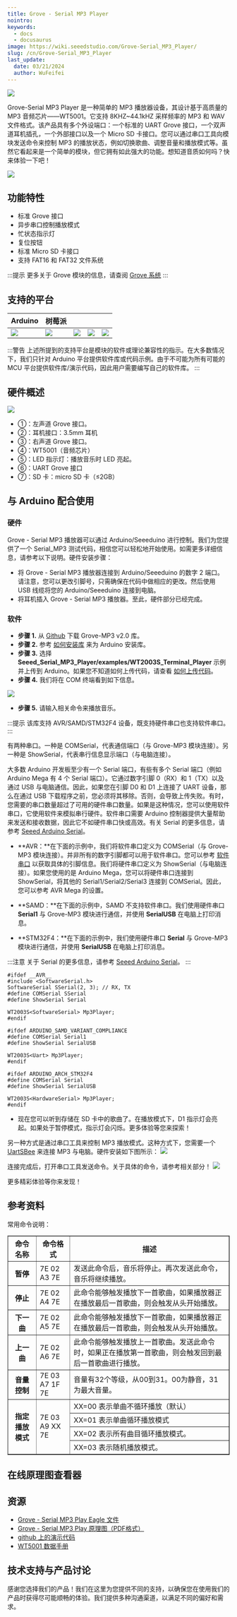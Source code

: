 ```yaml
---
title: Grove - Serial MP3 Player
nointro:
keywords:
  - docs
  - docusaurus
image: https://wiki.seeedstudio.com/Grove-Serial_MP3_Player/
slug: /cn/Grove-Serial_MP3_Player
last_update:
  date: 03/21/2024
  author: WuFeifei
---
```


[![](https://files.seeedstudio.com/wiki/Grove-Serial_MP3_Player/img/Mp3sensor_02.jpg)](https://www.seeedstudio.com/depot/grove-serial-mp3-player-p-1542.html)

Grove-Serial MP3 Player 是一种简单的 MP3 播放器设备，其设计基于高质量的 MP3 音频芯片——WT5001。它支持 8KHZ~44.1kHZ 采样频率的 MP3 和 WAV 文件格式。该产品具有多个外设端口：一个标准的 UART Grove 接口，一个双声道耳机插孔，一个外部接口以及一个 Micro SD 卡接口。您可以通过串口工具向模块发送命令来控制 MP3 的播放状态，例如切换歌曲、调整音量和播放模式等。虽然它看起来是一个简单的模块，但它拥有如此强大的功能。想知道音质如何吗？快来体验一下吧！

[![](https://files.seeedstudio.com/wiki/common/Get_One_Now_Banner.png)](https://www.seeedstudio.com/depot/grove-serial-mp3-player-p-1542.html)

## **功能特性**

- 标准 Grove 接口
- 异步串口控制播放模式
- 忙状态指示灯
- 复位按钮
- 标准 Micro SD 卡接口
- 支持 FAT16 和 FAT32 文件系统

:::提示
    更多关于 Grove 模块的信息，请查阅 [Grove 系统](https://wiki.seeedstudio.com/Grove_System/)
:::

支持的平台
-------------------

| Arduino                                                      | 树莓派                                                       |                                                              |                                                              |                                                              |
| ------------------------------------------------------------ | ------------------------------------------------------------ | ------------------------------------------------------------ | ------------------------------------------------------------ | ------------------------------------------------------------ |
| ![](https://files.seeedstudio.com/wiki/wiki_english/docs/images/arduino_logo.jpg) | ![](https://files.seeedstudio.com/wiki/wiki_english/docs/images/raspberry_pi_logo_n.jpg) | ![](https://files.seeedstudio.com/wiki/wiki_english/docs/images/bbg_logo_n.jpg) | ![](https://files.seeedstudio.com/wiki/wiki_english/docs/images/wio_logo_n.jpg) | ![](https://files.seeedstudio.com/wiki/wiki_english/docs/images/linkit_logo.jpg) |

:::警告
    上述所提到的支持平台是模块的软件或理论兼容性的指示。在大多数情况下，我们只针对 Arduino 平台提供软件库或代码示例。由于不可能为所有可能的 MCU 平台提供软件库/演示代码，因此用户需要编写自己的软件库。
:::

**硬件概述**
-----------------

![](https://files.seeedstudio.com/wiki/Grove-Serial_MP3_Player/img/Mp3_interface.jpg)

- ①：左声道 Grove 接口。
- ②：耳机接口：3.5mm 耳机
- ③：右声道 Grove 接口。
- ④：WT5001（音频芯片）
- ⑤：LED 指示灯：播放音乐时 LED 亮起。
- ⑥：UART Grove 接口
- ⑦：SD 卡：micro SD 卡（≤2GB）

## 与 Arduino 配合使用

### 硬件

Grove - Serial MP3 播放器可以通过 Arduino/Seeeduino 进行控制。我们为您提供了一个 Serial_MP3 测试代码，相信您可以轻松地开始使用。如需更多详细信息，请参考以下说明。硬件安装步骤：

- 将 Grove - Serial MP3 播放器连接到 Arduino/Seeeduino 的数字 2 端口。请注意，您可以更改引脚号，只需确保在代码中做相应的更改。然后使用 USB 线缆将您的 Arduino/Seeeduino 连接到电脑。
- 将耳机插入 Grove - Serial MP3 播放器。至此，硬件部分已经完成。

### 软件

- **步骤 1.** 从 [Github](https://github.com/Seeed-Studio/Seeed_Serial_MP3_Player) 下载 Grove-MP3 v2.0 库。
- **步骤 2.** 参考 [如何安装库](https://wiki.seeedstudio.com/How_to_install_Arduino_Library) 来为 Arduino 安装库。
- **步骤 3.** 选择 **Seeed_Serial_MP3_Player/examples/WT2003S_Terminal_Player** 示例并上传到 Arduino。如果您不知道如何上传代码，请查看 [如何上传代码](https://wiki.seeedstudio.com/Upload_Code/)。
- **步骤 4.** 我们将在 COM 终端看到如下信息。

![](https://files.seeedstudio.com/wiki/Grove-MP3_v2.0/img/COM.png)

- **步骤 5.** 请输入相关命令来播放音乐。

:::提示
    该库支持 AVR/SAMD/STM32F4 设备，既支持硬件串口也支持软件串口。
:::

有两种串口。一种是 COMSerial，代表通信端口（与 Grove-MP3 模块连接）。另一种是 ShowSerial，代表串行信息显示端口（与电脑连接）。

大多数 Arduino 开发板至少有一个 Serial 端口，有些有多个 Serial 端口（例如 Arduino Mega 有 4 个 Serial 端口）。它通过数字引脚 0（RX）和 1（TX）以及通过 USB 与电脑通信。因此，如果您在引脚 D0 和 D1 上连接了 UART 设备，那么在通过 USB 下载程序之前，您必须将其移除。否则，会导致上传失败。有时，您需要的串口数量超过了可用的硬件串口数量。如果是这种情况，您可以使用软件串口，它使用软件来模拟串行硬件。软件串口需要 Arduino 控制器提供大量帮助来发送和接收数据，因此它不如硬件串口快或高效。有关 Serial 的更多信息，请参考 [Seeed Arduino Serial](https://wiki.seeedstudio.com/Seeed_Arduino_Serial/)。

- **AVR：**在下面的示例中，我们将软件串口定义为 COMSerial（与 Grove-MP3 模块连接）。并非所有的数字引脚都可以用于软件串口。您可以参考 [软件串口](https://www.arduino.cc/en/Reference/SoftwareSerial) 以获取具体的引脚信息。我们将硬件串口定义为 ShowSerial（与电脑连接）。如果您使用的是 Arduino Mega，您可以将硬件串口连接到 ShowSerial，将其他的 Serial1/Serial2/Serial3 连接到 COMSerial。因此，您可以参考 AVR Mega 的设置。

- **SAMD：**在下面的示例中，SAMD 不支持软件串口。我们使用硬件串口 **Serial1** 与 Grove-MP3 模块进行通信，并使用 **SerialUSB** 在电脑上打印消息。

- **STM32F4：**在下面的示例中，我们使用硬件串口 **Serial** 与 Grove-MP3 模块进行通信，并使用 **SerialUSB** 在电脑上打印消息。

:::注意
    关于 Serial 的更多信息，请参考 [Seeed Arduino Serial](https://wiki.seeedstudio.com/Seeed_Arduino_Serial/)。
:::

```
#ifdef __AVR__
#include <SoftwareSerial.h>
SoftwareSerial SSerial(2, 3); // RX, TX
#define COMSerial SSerial
#define ShowSerial Serial 

WT2003S<SoftwareSerial> Mp3Player;
#endif

#ifdef ARDUINO_SAMD_VARIANT_COMPLIANCE
#define COMSerial Serial1
#define ShowSerial SerialUSB 

WT2003S<Uart> Mp3Player;
#endif

#ifdef ARDUINO_ARCH_STM32F4
#define COMSerial Serial
#define ShowSerial SerialUSB 

WT2003S<HardwareSerial> Mp3Player;
#endif
```

- 现在您可以听到存储在 SD 卡中的歌曲了。在播放模式下，D1 指示灯会亮起。如果处于暂停模式，指示灯会闪烁。更多体验等您来探索！

另一种方式是通过串口工具来控制 MP3 播放模式。这种方式下，您需要一个 [UartSBee](https://www.seeedstudio.com/depot/uartsbee-v4-p-688.html?cPath=63_66) 来连接 MP3 与电脑。硬件安装如下图所示：
![](https://files.seeedstudio.com/wiki/Grove-Serial_MP3_Player/img/Using_UartSBee_to_Control_MP3.jpg)

连接完成后，打开串口工具发送命令。关于具体的命令，请参考相关部分！
![](https://files.seeedstudio.com/wiki/Grove-Serial_MP3_Player/img/Serial_tool_to_send_commands.jpg)

更多精彩体验等你来发现！

## 参考资料

常用命令说明：

<table border="1" cellspacing="0" width="80%">
<tr>
<th scope="col">
命令名称
</th>
<th scope="col">
命令格式
</th>
<th scope="col">
描述
</th>
</tr>
<tr>
<th scope="row">
暂停
</th>
<td>
7E 02 A3 7E
</td>
<td>
发送此命令后，音乐将停止。再次发送此命令，音乐将继续播放。
</td>
</tr>
<tr>
<th scope="row">
停止
</th>
<td>
7E 02 A4 7E
</td>
<td>
此命令能够触发播放下一首歌曲，如果播放器正在播放最后一首歌曲，则会触发从头开始播放。
</td>
</tr>
<tr>
<th scope="row">
下一曲
</th>
<td>
7E 02 A5 7E
</td>
<td>
此命令能够触发播放下一首歌曲，如果播放器正在播放最后一首歌曲，则会触发从头开始播放。
</td>
</tr>
<tr>
<th scope="row">
上一曲
</th>
<td>
7E 02 A6 7E
</td>
<td>
此命令能够触发播放上一首歌曲。发送此命令时，如果正在播放第一首歌曲，则会触发回到最后一首歌曲进行播放。
</td>
</tr>
<tr>
<th scope="row">
音量控制
</th>
<td>
7E 03 A7 1F 7E
</td>
<td>
音量有32个等级，从00到31。00为静音，31为最大音量。
</td>
</tr>
<tr>
<th rowspan="4" scope="row">
指定播放模式
</th>
<td rowspan="4">
7E 03 A9 XX 7E
</td>
<td>
XX=00 表示单曲不循环播放（默认）
</td>
</tr>
<tr>
<td>
XX=01 表示单曲循环播放模式
</td>
</tr>
<tr>
<td>
XX=02 表示所有曲目循环播放模式。
</td>
</tr>
<tr>
<td>
XX=03 表示随机播放模式。
</td>
</tr>
</table>


## 在线原理图查看器

<div className="altium-ecad-viewer" data-project-src="https://files.seeedstudio.com/wiki/Grove-Serial_MP3_Player/res/Grove-UART_MP3_Play_Eagle_File.zip" style={{borderRadius: '0px 0px 4px 4px', height: 500, borderStyle: 'solid', borderWidth: 1, borderColor: 'rgb(241, 241, 241)', overflow: 'hidden', maxWidth: 1280, maxHeight: 700, boxSizing: 'border-box'}}>
</div>

资源
---------

- [Grove - Serial MP3 Play Eagle 文件](https://files.seeedstudio.com/wiki/Grove-Serial_MP3_Player/res/Grove-UART_MP3_Play_Eagle_File.zip)
- [Grove - Serial MP3 Play 原理图（PDF格式）](https://files.seeedstudio.com/wiki/Grove-Serial_MP3_Player/res/Grove-Serial_MP3_Player.pdf)
- [github 上的演示代码](https://github.com/Seeed-Studio/Seeed_Serial_MP3_Player)
- [WT5001 数据手册](https://files.seeedstudio.com/wiki/Grove-Serial_MP3_Player/res/WT5001_datasheet_V1.5.pdf)

<!-- This Markdown file was created from https://www.seeedstudio.com/wiki/Grove_-_Serial_MP3_Player -->

## 技术支持与产品讨论

感谢您选择我们的产品！我们在这里为您提供不同的支持，以确保您在使用我们的产品时获得尽可能顺畅的体验。我们提供多种沟通渠道，以满足不同的偏好和需求。

<div class="button_tech_support_container">
<a href="https://forum.seeedstudio.com/" class="button_forum"></a> 
<a href="https://www.seeedstudio.com/contacts" class="button_email"></a>
</div>

<div class="button_tech_support_container">
<a href="https://discord.gg/eWkprNDMU7" class="button_discord"></a> 
<a href="https://github.com/Seeed-Studio/wiki-documents/discussions/69" class="button_discussion"></a>
</div>
